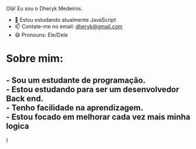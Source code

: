 Olá! Eu sou o Dheryk Medeiros.
- 🌱 Estou estudando atualmente JavaScript
- 📫 Contate-me no email: dheryk@gmail.com
- 😄 Pronouns: Ele/Dele
<h1>Sobre mim:</h1>
<h2>
- Sou um estudante de programação.<br>
- Estou estudando para ser um desenvolvedor Back end.<br>
- Tenho facilidade na aprendizagem.<br>
- Estou focado em melhorar cada vez mais minha logica</h2>
)



